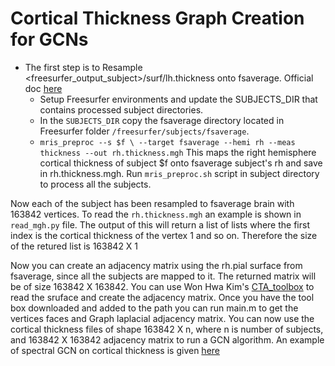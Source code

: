 # Cortical Thickness Graph Creation for GCNs

- The first step is to Resample <freesurfer_output_subject>/surf/lh.thickness onto fsaverage. Official doc [here](https://surfer.nmr.mgh.harvard.edu/fswiki/mris_preproc)
  - Setup Freesurfer environments and update the SUBJECTS_DIR that contains processed subject directories.
  - In the ``SUBJECTS_DIR`` copy the fsaverage directory located in Freesurfer folder ```/freesurfer/subjects/fsaverage```.
  - ```mris_preproc --s $f \ --target fsaverage --hemi rh --meas thickness --out rh.thickness.mgh``` This maps the right hemisphere cortical thickness of subject $f onto fsaverage subject's rh and save in rh.thickness.mgh. Run ```mris_preproc.sh``` script in subject directory to process all the subjects.

Now each of the subject has been resampled to fsaverage brain with 163842 vertices. To read the ```rh.thickness.mgh``` an example is shown in ```read_mgh.py``` file. The output of this will return a list of lists where the first index is the cortical thickness of the vertex 1 and so on. Therefore the size of the retured list is 163842 X 1

Now you can create an adjacency matrix using the rh.pial surface from fsaverage, since all the subjects are mapped to it. The returned matrix will be of size 163842 X 163842. You can use Won Hwa Kim's [CTA_toolbox](http://ranger.uta.edu/~wonhwa/cta_toolbox.html) to read the sruface and create the adjacency matrix. Once you have the tool box downloaded and added to the path you can run main.m to get the vertices faces and Graph laplacial adjacency matrix. You can now use the cortical thickness files of shape 163842 X n, where n is number of subjects, and 163842 X 163842 adjacency matrix to run a GCN algorithm. An example of spectral GCN on cortical thickness is given [here](https://github.com/bieqa/LB-CNN) 

